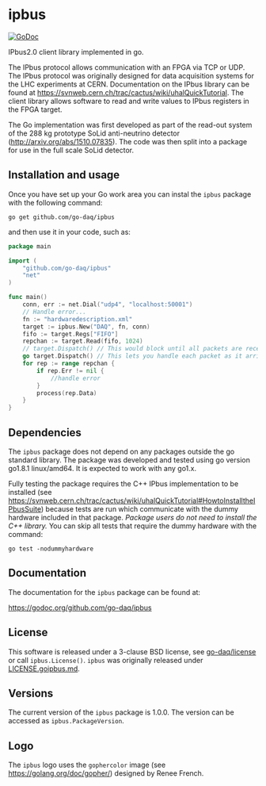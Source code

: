 # ipbus

[![GoDoc](https://godoc.org/github.com/go-daq/ipbus?status.svg)](https://godoc.org/github.com/go-daq/ipbus)


IPbus2.0 client library implemented in go.

The IPbus protocol allows communication with an FPGA via TCP or UDP.
The IPbus protocol was originally designed for data acquisition systems for the LHC experiments at CERN.
Documentation on the IPbus library can be found at https://svnweb.cern.ch/trac/cactus/wiki/uhalQuickTutorial.
The client library allows software to read and write values to IPbus registers in the FPGA target.

The Go implementation was first developed as part of the read-out system of the 288 kg prototype SoLid anti-neutrino detector (http://arxiv.org/abs/1510.07835).
The code was then split into a package for use in the full scale SoLid detector.

## Installation and usage

Once you have set up your Go work area you can instal the `ipbus` package with the following command:

```
go get github.com/go-daq/ipbus
```

and then use it in your code, such as:
```go
package main

import (
    "github.com/go-daq/ipbus"
    "net"
)

func main()
    conn, err := net.Dial("udp4", "localhost:50001")
    // Handle error...
    fn := "hardwaredescription.xml"
    target := ipbus.New("DAQ", fn, conn)
    fifo := target.Regs["FIFO"]
    repchan := target.Read(fifo, 1024)
    // target.Dispatch() // This would block until all packets are received
    go target.Dispatch() // This lets you handle each packet as it arrives
    for rep := range repchan {
        if rep.Err != nil {
            //handle error
        }
        process(rep.Data)
    }
}
```

## Dependencies

The `ipbus` package does not depend on any packages outside the go standard library.
The package was developed and tested using go version go1.8.1 linux/amd64.
It is expected to work with any go1.x.

Fully testing the package requires the C++ IPbus implementation to be installed (see https://svnweb.cern.ch/trac/cactus/wiki/uhalQuickTutorial#HowtoInstalltheIPbusSuite) because tests are run which communicate with the dummy hardware included in that package.
*Package users do not need to install the C++ library.*
You can skip all tests that require the dummy hardware with the command:

```
go test -nodummyhardware
```

## Documentation

The documentation for the `ipbus` package can be found at:

https://godoc.org/github.com/go-daq/ipbus


## License

This software is released under a 3-clause BSD license, see [go-daq/license](https://github.com/go-daq/license) or call `ipbus.License()`.
`ipbus` was originally released under [LICENSE.goipbus.md](/LICENSE.goipbus.md).

## Versions

The current version of the `ipbus` package is 1.0.0.
The version can be accessed as `ipbus.PackageVersion`.

## Logo

The `ipbus` logo uses the `gophercolor` image (see https://golang.org/doc/gopher/) designed by Renee French.
